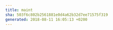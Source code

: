 ```yaml
---
title: maint
sha: 503f6c802b2561881e0d4a62b32d7ee71575f319
generated: 2018-08-11 16:05:13 +0200
---
```

